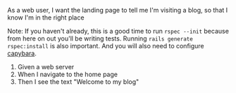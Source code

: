 As a web user, I want the landing page to tell me I'm visiting a blog, so that I know I'm in the right place

Note: If you haven't already, this is a good time to run `rspec --init` because from here on out you'll be writing tests. Running `rails generate rspec:install` is also important. And you will also need to configure [capybara](https://github.com/teamcapybara/capybara#using-capybara-with-rspec).

1. Given a web server
2. When I navigate to the home page
3. Then I see the text "Welcome to my blog"
